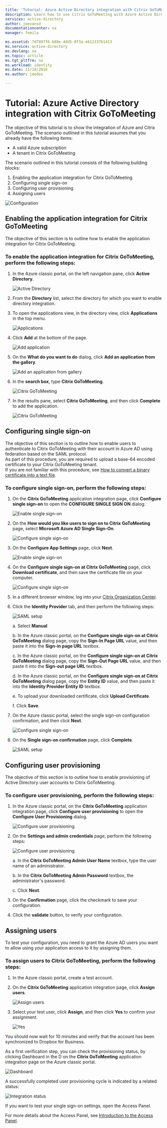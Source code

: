 ```yaml
---
title: 'Tutorial: Azure Active Directory integration with Citrix GoToMeeting | Microsoft Docs'
description: Learn how to use Citrix GoToMeeting with Azure Active Directory to enable single sign-on, automated provisioning, and more!.
services: active-directory
author: jeevansd
documentationcenter: na
manager: femila

ms.assetid: 7d7897f6-b88e-4dd5-8f3a-e612337b1413
ms.service: active-directory
ms.devlang: na
ms.topic: article
ms.tgt_pltfrm: na
ms.workload: identity
ms.date: 11/18/2016
ms.author: jeedes

---
```

# Tutorial: Azure Active Directory integration with Citrix GoToMeeting

The objective of this tutorial is to show the integration of Azure and Citrix GoToMeeting. The scenario outlined in this tutorial assumes that you already have the following items:

* A valid Azure subscription
* A tenant in Citrix GoToMeeting

The scenario outlined in this tutorial consists of the following building blocks:

1. Enabling the application integration for Citrix GoToMeeting
2. Configuring single sign-on
3. Configuring user provisioning
4. Assigning users

![Configuration](./media/active-directory-saas-citrix-gotomeeting-tutorial/IC768996.png "Configuration")

## Enabling the application integration for Citrix GoToMeeting
The objective of this section is to outline how to enable the application integration for Citrix GoToMeeting.

### To enable the application integration for Citrix GoToMeeting, perform the following steps:
1. In the Azure classic portal, on the left navigation pane, click **Active Directory**.
   
	![Active Directory](./media/active-directory-saas-citrix-gotomeeting-tutorial/IC700993.png "Active Directory")

2. From the **Directory** list, select the directory for which you want to enable directory integration.
3. To open the applications view, in the directory view, click **Applications** in the top menu.
   
	![Applications](./media/active-directory-saas-citrix-gotomeeting-tutorial/IC700994.png "Applications")

4. Click **Add** at the bottom of the page.
   
	![Add application](./media/active-directory-saas-citrix-gotomeeting-tutorial/IC749321.png "Add application")

5. On the **What do you want to do** dialog, click **Add an application from the gallery**.
   
	![Add an application from gallery](./media/active-directory-saas-citrix-gotomeeting-tutorial/IC749322.png "Add an application from gallery")

6. In the **search box**, type **Citrix GoToMeeting**.
   
	![Citrix GoToMeeting](./media/active-directory-saas-citrix-gotomeeting-tutorial/IC701006.png "Citrix GoToMeeting")

7. In the results pane, select **Citrix GoToMeeting**, and then click **Complete** to add the application.
   
	![Citrix GoToMeeting](./media/active-directory-saas-citrix-gotomeeting-tutorial/IC701012.png "Citrix GoToMeeting")
   
## Configuring single sign-on

The objective of this section is to outline how to enable users to authenticate to Citrix GoToMeeting with their account in Azure AD using federation based on the SAML protocol.  
As part of this procedure, you are required to upload a base-64 encoded certificate to your Citrix GoToMeeting tenant.  
If you are not familiar with this procedure, see [How to convert a binary certificate into a text file](http://youtu.be/PlgrzUZ-Y1o).

### To configure single sign-on, perform the following steps:
1. On the **Citrix GoToMeeting** application integration page, click **Configure single sign-on** to open the **CONFIGURE SINGLE SIGN ON** dialog.
   
	![Enable single sign-on](./media/active-directory-saas-citrix-gotomeeting-tutorial/IC768997.png "Enable single sign-on")

2. On the **How would you like users to sign on to Citrix GoToMeeting** page, select **Microsoft Azure AD Single Sign-On**.
   
	![Configure single sign-on](./media/active-directory-saas-citrix-gotomeeting-tutorial/IC768998.png "Configure single sign-on")

3. On the **Configure App Settings** page, click **Next**. 
   
    ![Enable single sign-on](./media/active-directory-saas-citrix-gotomeeting-tutorial/IC7689981.png "Enable single sign-on")

4. On the **Configure single sign-on at Citrix GoToMeeting** page, click **Download certificate**, and then save the certificate file on your computer.
   
	![Configure single sign-on](./media/active-directory-saas-citrix-gotomeeting-tutorial/IC768999.png "Configure single sign-on")

5. In a different browser window, log into your [Citrix Organization Center](https://account.citrixonline.com/organization/administration/).

6. Click the **Identity Provider** tab, and then perform the following steps:  
   
	![SAML setup](./media/active-directory-saas-citrix-gotomeeting-tutorial/IC6892321.png "SAML setup")
   
    a. Select **Manual**

    b. In the Azure classic portal, on the **Configure single sign-on at Citrix GoToMeeting** dialog page, copy the **Sign-In Page URL** value, and then paste it into the **Sign-in page URL** textbox. 

    c. In the Azure classic portal, on the **Configure single sign-on at Citrix GoToMeeting** dialog page, copy the **Sign-Out Page URL** value, and then paste it into the **Sign-out page URL** textbox.

    d. In the Azure classic portal, on the **Configure single sign-on at Citrix GoToMeeting** dialog page, copy the **Entity ID** value, and then paste it into the **Identity Provider Entity ID** textbox.

    e. To upload your downloaded certificate, click **Upload Certificate**.

    f. Click **Save**.


1. On the Azure classic portal, select the single sign-on configuration confirmation, and then click **Next**.
   
	![Configure single sign-on](./media/active-directory-saas-citrix-gotomeeting-tutorial/IC769000.png "Configure single sign-on")

2. On the **Single sign-on confirmation** page, click **Complete**.
   
    ![SAML setup](./media/active-directory-saas-citrix-gotomeeting-tutorial/IC7689982.png "SAML setup")

## Configuring user provisioning
The objective of this section is to outline how to enable provisioning of Active Directory user accounts to Citrix GoToMeeting.

### To configure user provisioning, perform the following steps:
1. In the Azure classic portal, on the **Citrix GoToMeeting** application integration page, click **Configure user provisioning** to open the **Configure User Provisioning** dialog.
   
	![Configure user provisioning](./media/active-directory-saas-citrix-gotomeeting-tutorial/IC769001.png "Configure user provisioning")

2. On the **Settings and admin credentials** page, perform the following steps:
   
	![Configure user provisioning](./media/active-directory-saas-citrix-gotomeeting-tutorial/IC769002.png "Configure user provisioning")
   
    a. In the **Citrix GoToMeeting Admin User Name** textbox, type the user name of an administrator.

    b. In the **Citrix GoToMeeting Admin Password** textbox, the administrator's password.

    c. Click **Next**.

1. On the **Confirmation** page, click the checkmark to save your configuration.
2. Click the **validate** button, to verify your configuration.

## Assigning users
To test your configuration, you need to grant the Azure AD users you want to allow using your application access to it by assigning them.

### To assign users to Citrix GoToMeeting, perform the following steps:
1. In the Azure classic portal, create a test account.
2. On the **Citrix GoToMeeting** application integration page, click **Assign users**.
   
	![Assign users](./media/active-directory-saas-citrix-gotomeeting-tutorial/IC769003.png "Assign users")

3. Select your test user, click **Assign**, and then click **Yes** to confirm your assignment.
   
	![Yes](./media/active-directory-saas-citrix-gotomeeting-tutorial/IC767830.png "Yes")

You should now wait for 10 minutes and verify that the account has been synchronized to Dropbox for Business.

As a first verification step, you can check the provisioning status, by clicking Dashboard in the D on the **Citrix GoToMeeting** application integration page on the Azure classic portal.

![Dashboard](./media/active-directory-saas-citrix-gotomeeting-tutorial/IC769004.png "Dashboard")

A successfully completed user provisioning cycle is indicated by a related status:

![Integration status](./media/active-directory-saas-citrix-gotomeeting-tutorial/IC769005.png "Integration status")

If you want to test your single sign-on settings, open the Access Panel.

For more details about the Access Panel, see [Introduction to the Access Panel](https://msdn.microsoft.com/library/dn308586).

